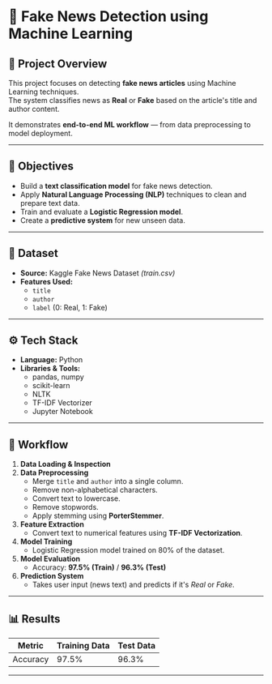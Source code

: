 # 📰 Fake News Detection using Machine Learning

## 📌 Project Overview
This project focuses on detecting **fake news articles** using Machine Learning techniques.  
The system classifies news as **Real** or **Fake** based on the article's title and author content.

It demonstrates **end-to-end ML workflow** — from data preprocessing to model deployment.

---

## 🎯 Objectives
- Build a **text classification model** for fake news detection.
- Apply **Natural Language Processing (NLP)** techniques to clean and prepare text data.
- Train and evaluate a **Logistic Regression model**.
- Create a **predictive system** for new unseen data.

---

## 📂 Dataset
- **Source:** Kaggle Fake News Dataset *(train.csv)*
- **Features Used:**
  - `title`
  - `author`
  - `label` (0: Real, 1: Fake)

---

## ⚙️ Tech Stack
- **Language:** Python
- **Libraries & Tools:**
  - pandas, numpy
  - scikit-learn
  - NLTK
  - TF-IDF Vectorizer
  - Jupyter Notebook

---

## 🔄 Workflow
1. **Data Loading & Inspection**
2. **Data Preprocessing**
   - Merge `title` and `author` into a single column.
   - Remove non-alphabetical characters.
   - Convert text to lowercase.
   - Remove stopwords.
   - Apply stemming using **PorterStemmer**.
3. **Feature Extraction**
   - Convert text to numerical features using **TF-IDF Vectorization**.
4. **Model Training**
   - Logistic Regression model trained on 80% of the dataset.
5. **Model Evaluation**
   - Accuracy: **97.5% (Train)** / **96.3% (Test)**
6. **Prediction System**
   - Takes user input (news text) and predicts if it's *Real* or *Fake*.

---

## 📊 Results
| Metric        | Training Data | Test Data |
|---------------|--------------|-----------|
| Accuracy      | 97.5%        | 96.3%     |

---


